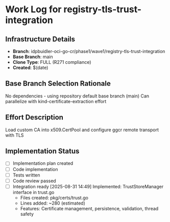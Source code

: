 # Work Log for registry-tls-trust-integration

## Infrastructure Details
- **Branch**: idpbuidler-oci-go-cr/phase1/wave1/registry-tls-trust-integration
- **Base Branch**: main
- **Clone Type**: FULL (R271 compliance)
- **Created**: $(date)

## Base Branch Selection Rationale
No dependencies - using repository default base branch (main)
Can parallelize with kind-certificate-extraction effort

## Effort Description
Load custom CA into x509.CertPool and configure ggcr remote transport with TLS

## Implementation Status
- [ ] Implementation plan created
- [ ] Code implementation
- [ ] Tests written
- [ ] Code review passed
- [ ] Integration ready
[2025-08-31 14:49] Implemented: TrustStoreManager interface in trust.go
  - Files created: pkg/certs/trust.go
  - Lines added: ~280 (estimated)
  - Features: Certificate management, persistence, validation, thread safety

